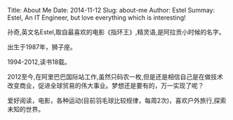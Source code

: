Title: About Me
Date: 2014-11-12
Slug: about-me
Author: Estel
Summay: Estel, An IT Engineer, but love everything which is interesting!

孙奇,英文名Estel,取自最喜欢的电影《指环王》,精灵语,是阿拉贡小时候的名字。

出生于1987年，狮子座。

1994-2012,读书18载。

2012至今,在阿里巴巴国际站工作,虽然只码农一枚,但是还是相信自己是在做技术改变商业，促进全球贸易的伟大事业。梦想还是要有的，万一实现了呢？

爱好阅读，电影，各种运动(目前羽毛球比较规律，每周2次)，喜欢户外旅行,探索未知的世界。

